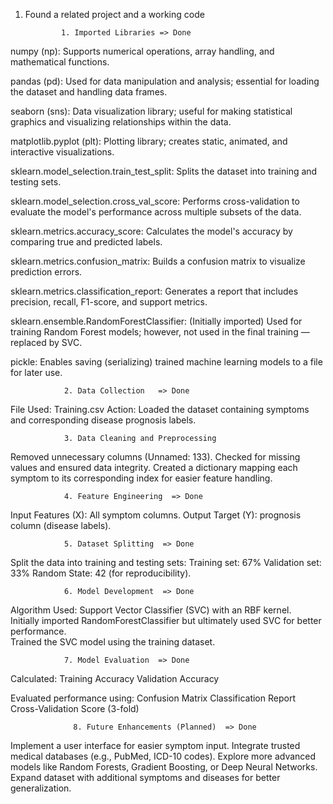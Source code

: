 1. Found a related project and a working code


               1. Imported Libraries => Done              
numpy (np): Supports numerical operations, array handling, and mathematical functions.

pandas (pd): Used for data manipulation and analysis; essential for loading the dataset and handling data frames.

seaborn (sns): Data visualization library; useful for making statistical graphics and visualizing relationships within the data.

matplotlib.pyplot (plt): Plotting library; creates static, animated, and interactive visualizations.

sklearn.model_selection.train_test_split:  Splits the dataset into training and testing sets.

sklearn.model_selection.cross_val_score: Performs cross-validation to evaluate the model's performance across multiple subsets of the data.

sklearn.metrics.accuracy_score: Calculates the model's accuracy by comparing true and predicted labels.

sklearn.metrics.confusion_matrix: Builds a confusion matrix to visualize prediction errors.

sklearn.metrics.classification_report: Generates a report that includes precision, recall, F1-score, and support metrics.

sklearn.ensemble.RandomForestClassifier: (Initially imported) Used for training Random Forest models; however, not used in the final training — replaced by SVC.

pickle: Enables saving (serializing) trained machine learning models to a file for later use.
               
                2. Data Collection   => Done 
File Used: Training.csv
Action: Loaded the dataset containing symptoms and corresponding disease prognosis labels.

                3. Data Cleaning and Preprocessing
Removed unnecessary columns (Unnamed: 133).
Checked for missing values and ensured data integrity.
Created a dictionary mapping each symptom to its corresponding index for easier feature handling.
                                        
                4. Feature Engineering  => Done              
Input Features (X): All symptom columns.
Output Target (Y): prognosis column (disease labels).

                5. Dataset Splitting  => Done           
Split the data into training and testing sets:
Training set: 67%
Validation set: 33%
Random State: 42 (for reproducibility).

                6. Model Development  => Done 
Algorithm Used: Support Vector Classifier (SVC) with an RBF kernel.  
Initially imported RandomForestClassifier but ultimately used SVC for better performance.  
Trained the SVC model using the training dataset.

                7. Model Evaluation  => Done 
Calculated:
    Training Accuracy
    Validation Accuracy

Evaluated performance using:
    Confusion Matrix
    Classification Report
    Cross-Validation Score (3-fold)

                  8. Future Enhancements (Planned)  => Done 
Implement a user interface for easier symptom input.
Integrate trusted medical databases (e.g., PubMed, ICD-10 codes).
Explore more advanced models like Random Forests, Gradient Boosting, or Deep Neural Networks.
Expand dataset with additional symptoms and diseases for better generalization.
